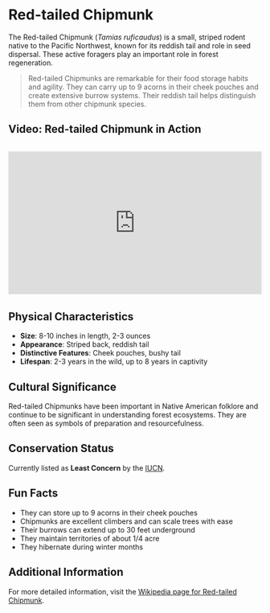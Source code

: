 # Red-tailed Chipmunk

The Red-tailed Chipmunk (*Tamias ruficaudus*) is a small, striped rodent native to the Pacific Northwest, known for its reddish tail and role in seed dispersal. These active foragers play an important role in forest regeneration.

> Red-tailed Chipmunks are remarkable for their food storage habits and agility. They can carry up to 9 acorns in their cheek pouches and create extensive burrow systems. Their reddish tail helps distinguish them from other chipmunk species.

## Video: Red-tailed Chipmunk in Action
<div class="video-container" style="position: relative; padding-bottom: 56.25%; height: 0; overflow: hidden; max-width: 100%; margin: 2rem 0;">
    <iframe style="position: absolute; top: 0; left: 0; width: 100%; height: 100%;" 
            src="https://www.youtube.com/embed/8X7U9qXzqXc" 
            title="Red-tailed Chipmunk in Action" 
            frameborder="0" 
            allow="accelerometer; autoplay; clipboard-write; encrypted-media; gyroscope; picture-in-picture" 
            allowfullscreen>
    </iframe>
</div>

## Physical Characteristics

- **Size**: 8-10 inches in length, 2-3 ounces
- **Appearance**: Striped back, reddish tail
- **Distinctive Features**: Cheek pouches, bushy tail
- **Lifespan**: 2-3 years in the wild, up to 8 years in captivity

## Cultural Significance
Red-tailed Chipmunks have been important in Native American folklore and continue to be significant in understanding forest ecosystems. They are often seen as symbols of preparation and resourcefulness.

## Conservation Status
Currently listed as **Least Concern** by the [IUCN](https://www.iucnredlist.org/species/42573/22268067).

## Fun Facts
- They can store up to 9 acorns in their cheek pouches
- Chipmunks are excellent climbers and can scale trees with ease
- Their burrows can extend up to 30 feet underground
- They maintain territories of about 1/4 acre
- They hibernate during winter months

## Additional Information
For more detailed information, visit the [Wikipedia page for Red-tailed Chipmunk](https://en.wikipedia.org/wiki/Red-tailed_chipmunk). 